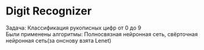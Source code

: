 # Digit Recognizer
Задача: Классификация рукописных цифр от 0 до 9  
Были применены алгоритмы: Полносвязная нейронная сеть, свёрточная нейронная сеть(за онснову взята Lenet)
